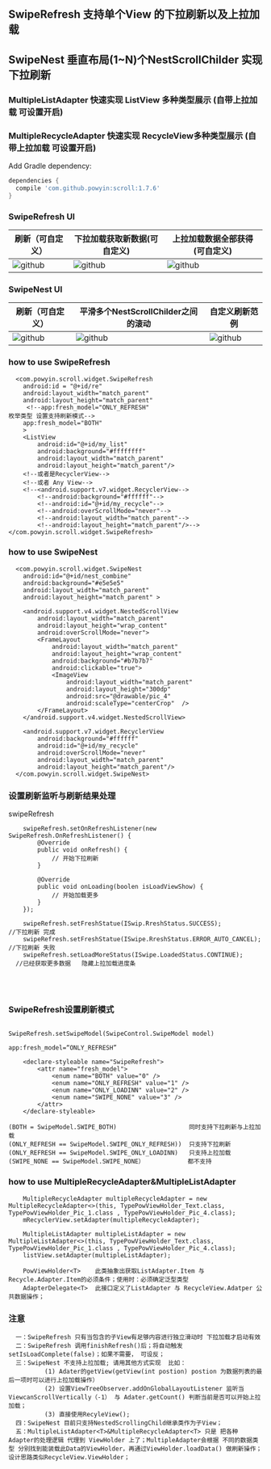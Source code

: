 


## SwipeRefresh 支持单个View 的下拉刷新以及上拉加载
## SwipeNest 垂直布局(1~N)个NestScrollChilder 实现下拉刷新
### MultipleListAdapter<T> 快速实现 ListView 多种类型展示 (自带上拉加载 可设置开启)
### MultipleRecycleAdapter<T>  快速实现  RecycleView多种类型展示 (自带上拉加载 可设置开启)

Add Gradle dependency:
```gradle
dependencies {
  compile 'com.github.powyin:scroll:1.7.6'
}
```

### SwipeRefresh UI

|刷新（可自定义）|下拉加载获取新数据(可自定义)|上拉加载数据全部获得(可自定义)|
|---|---|----
|![github](https://github.com/powyin/nest-scroll/blob/master/app/src/main/res/raw/refresh_pre.gif)|![github](https://github.com/powyin/nest-scroll/blob/master/app/src/main/res/raw/refresh_load_2.gif)|![github](https://github.com/powyin/nest-scroll/blob/master/app/src/main/res/raw/refresh_load_1.gif)|


### SwipeNest UI

|刷新（可自定义）|平滑多个NestScrollChilder之间的滚动|自定义刷新范例|
|---|---|----
|![github](https://github.com/powyin/nest-scroll/blob/master/app/src/main/res/raw/nest_pre.gif)|![github](https://github.com/powyin/nest-scroll/blob/master/app/src/main/res/raw/nest_pre_1.gif)|![github](https://github.com/powyin/nest-scroll/blob/master/app/src/main/res/raw/nest_pre_2.gif)|


### how to use  SwipeRefresh

      <com.powyin.scroll.widget.SwipeRefresh
        android:id = "@+id/re"
        android:layout_width="match_parent"
        android:layout_height="match_parent"
         <!--app:fresh_model="ONLY_REFRESH"                                    枚举类型 设置支持刷新模式-->
        app:fresh_model="BOTH"
        >
        <ListView
            android:id="@+id/my_list"
            android:background="#ffffffff"
            android:layout_width="match_parent"
            android:layout_height="match_parent"/>
        <!--或者是RecyclerView-->
        <!--或者 Any View-->
        <!--<android.support.v7.widget.RecyclerView-->
            <!--android:background="#ffffff"-->
            <!--android:id="@+id/my_recycle"-->
            <!--android:overScrollMode="never"-->
            <!--android:layout_width="match_parent"-->
            <!--android:layout_height="match_parent"/>-->
    </com.powyin.scroll.widget.SwipeRefresh>
    
### how to use  SwipeNest 

      <com.powyin.scroll.widget.SwipeNest
        android:id="@+id/nest_combine"
        android:background="#e5e5e5"
        android:layout_width="match_parent"
        android:layout_height="match_parent" >

        <android.support.v4.widget.NestedScrollView
            android:layout_width="match_parent"
            android:layout_height="wrap_content"
            android:overScrollMode="never">
            <FrameLayout
                android:layout_width="match_parent"
                android:layout_height="wrap_content"
                android:background="#b7b7b7"
                android:clickable="true">
                <ImageView
                    android:layout_width="match_parent"
                    android:layout_height="300dp"
                    android:src="@drawable/pic_4"
                    android:scaleType="centerCrop"  />
            </FrameLayout>
        </android.support.v4.widget.NestedScrollView>

        <android.support.v7.widget.RecyclerView
            android:background="#ffffff"
            android:id="@+id/my_recycle"
            android:overScrollMode="never"
            android:layout_width="match_parent"
            android:layout_height="match_parent"/>
      </com.powyin.scroll.widget.SwipeNest>
    
    


### 设置刷新监听与刷新结果处理

swipeRefresh

        swipeRefresh.setOnRefreshListener(new SwipeRefresh.OnRefreshListener() {
            @Override
            public void onRefresh() {
                // 开始下拉刷新
            }

            @Override
            public void onLoading(boolen isLoadViewShow) {
                // 开始加载更多
            }
        });
        
        swipeRefresh.setFreshStatue(ISwip.RreshStatus.SUCCESS);             //下拉刷新 完成
        swipeRefresh.setFreshStatue(ISwipe.RreshStatus.ERROR_AUTO_CANCEL);  //下拉刷新 失败
        swipeRefresh.setLoadMoreStatus(ISwipe.LoadedStatus.CONTINUE);       //已经获取更多数据   隐藏上拉加载进度条
        
        
        
        
### SwipeRefresh设置刷新模式

```

SwipeRefresh.setSwipeModel(SwipeControl.SwipeModel model)          

app:fresh_model=“ONLY_REFRESH”                                     

    <declare-styleable name="SwipeRefresh">
        <attr name="fresh_model">
            <enum name="BOTH" value="0" />
            <enum name="ONLY_REFRESH" value="1" />
            <enum name="ONLY_LOADINN" value="2" />
            <enum name="SWIPE_NONE" value="3" />
        </attr>
    </declare-styleable>

(BOTH = SwipeModel.SWIPE_BOTH)                    同时支持下拉刷新与上拉加载  
(ONLY_REFRESH == SwipeModel.SWIPE_ONLY_REFRESH))  只支持下拉刷新 
(ONLY_REFRESH == SwipeModel.SWIPE_ONLY_LOADINN)   只支持上拉加载 
(SWIPE_NONE == SwipeModel.SWIPE_NONE）            都不支持
```


### how to use  MultipleRecycleAdapter&MultipleListAdapter

        MultipleRecycleAdapter multipleRecycleAdapter = new MultipleRecycleAdapter<>(this, TypePowViewHolder_Text.class, TypePowViewHolder_Pic_1.class , TypePowViewHolder_Pic_4.class);
        mRecyclerView.setAdapter(multipleRecycleAdapter);
        
        MultipleListAdapter multipleListAdapter = new  MultipleListAdapter<>(this, TypePowViewHolder_Text.class, TypePowViewHolder_Pic_1.class , TypePowViewHolder_Pic_4.class);
        listView.setAdapter(multipleListAdapter);
        
        PowViewHolder<T>    此类抽象出获取ListAdapter.Item 与Recycle.Adapter.Item的必须条件；使用时：必须确定泛型类型
        AdapterDelegate<T>  此接口定义了ListAdapter 与 RecycleView.Adatper 公共数据操作；
    


### 注意
```
  一：SwipeRefresh 只有当包含的子View有足够内容进行独立滑动时 下拉加载才启动有效
  二：SwipeRefresh 调用finishRefresh()后；将自动触发setIsLoadComplete(false)；如果不需要， 可设反；
  三：SwipeNest 不支持上拉加载; 请用其他方式实现  比如：
          (1) Adater的getView(getView(int postion) postion 为数据列表的最后一项时可以进行上拉加载操作）
          (2) 设置ViewTreeObserver.addOnGlobalLayoutListener 监听当ViewcanScrollVertically（-1） 与 Adater.getCount() 判断当前是否可以开始上拉加载；
          (3) 直接使用RecyleView();
  四：SwipeNest 目前只支持NestedScrollingChild继承类作为子View；
  五：MultipleListAdapter<T>&MultipleRecycleAdapter<T> 只是 把各种Adapter的处理逻辑 代理到 ViewHolder 上了；MultipleAdapter会根据 不同的数据类型 分别找到能装载此Data的ViewHolder，再通过ViewHolder.loadData() 做刷新操作； 设计思路类似RecycleView.ViewHolder；

```






